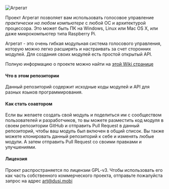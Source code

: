 ![Агрегат](https://github.com/uzyovoys/aggregate/raw/master/aggregate-logo.png)

Проект Агрегат позволяет вам использовать голосовое управление _практически на любом компьютере_ с любой ОС и архитектурой процессора.
Это может быть ПК на Windows, Linux или Mac OS X, или даже микрокомпьютер типа Raspberry Pi.

Агрегат - это очень гибкая модульная система голосового управления, которую можно легко расширять и настраивать за счет сторонних модулей.
Для создания своих модулей есть простой открытый API.

Полную информацию о проекте можно найти на [этой Wiki странице](https://github.com/uzyovoys/aggregate/wiki)

#### Что в этом репозитории
Данный репозиторий содержит исходные коды модулей и API для разных языков программирования.

#### Как стать соавтором
Если вы желаете создать свой модуль и поделиться им с сообществом пользователей и разработчиков, то вы можете разместить код модуля в своем репозитории GitHub и отправить Pull Request в данный репозиторий, чтобы ваш модуль был включен в общий список. 
Вы также можете клонировать данный репозиторий к себе и изменять любые модули. А затем отправить Pull Request со своими правками и улучшениями.

#### Лицензия
Проект распространяется по лицензии GPL-v3. Чтобы использовать его как часть собственного коммерческого проекта, отправьте пожалуйста запрос на адрес [art@dusi.mobi](mailto:art@dusi.mobi)

